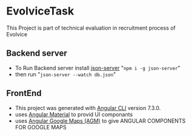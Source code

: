 # EvolviceTask

This Project is part of technical evaluation in recruitment process of Evolvice

## Backend server
 * To Run Backend server install [json-server](https://github.com/typicode/json-server) "`npm i -g json-server`"
 * then run "`json-server --watch db.json`"
## FrontEnd
* This project was generated with [Angular CLI](https://github.com/angular/angular-cli) version 7.3.0.
* uses [Angular Material](https://material.angular.io/) to provid UI componants
* uses [Angular Google Maps (AGM)](https://angular-maps.com/) to give ANGULAR COMPONENTS FOR GOOGLE MAPS

